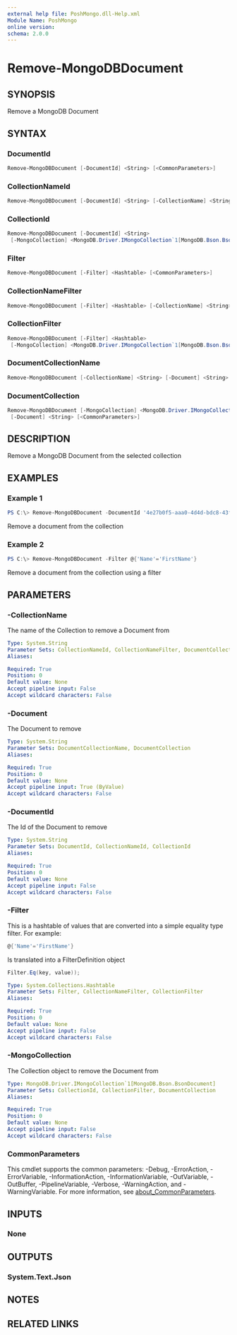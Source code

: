 ```yaml
---
external help file: PoshMongo.dll-Help.xml
Module Name: PoshMongo
online version:
schema: 2.0.0
---
```


# Remove-MongoDBDocument

## SYNOPSIS

Remove a MongoDB Document

## SYNTAX

### DocumentId

```powershell
Remove-MongoDBDocument [-DocumentId] <String> [<CommonParameters>]
```

### CollectionNameId

```powershell
Remove-MongoDBDocument [-DocumentId] <String> [-CollectionName] <String> [<CommonParameters>]
```

### CollectionId

```powershell
Remove-MongoDBDocument [-DocumentId] <String>
 [-MongoCollection] <MongoDB.Driver.IMongoCollection`1[MongoDB.Bson.BsonDocument]> [<CommonParameters>]
```

### Filter

```powershell
Remove-MongoDBDocument [-Filter] <Hashtable> [<CommonParameters>]
```

### CollectionNameFilter

```powershell
Remove-MongoDBDocument [-Filter] <Hashtable> [-CollectionName] <String> [<CommonParameters>]
```

### CollectionFilter

```powershell
Remove-MongoDBDocument [-Filter] <Hashtable>
 [-MongoCollection] <MongoDB.Driver.IMongoCollection`1[MongoDB.Bson.BsonDocument]> [<CommonParameters>]
```

### DocumentCollectionName

```powershell
Remove-MongoDBDocument [-CollectionName] <String> [-Document] <String> [<CommonParameters>]
```

### DocumentCollection

```powershell
Remove-MongoDBDocument [-MongoCollection] <MongoDB.Driver.IMongoCollection`1[MongoDB.Bson.BsonDocument]>
 [-Document] <String> [<CommonParameters>]
```

## DESCRIPTION

Remove a MongoDB Document from the selected collection

## EXAMPLES

### Example 1

```powershell
PS C:\> Remove-MongoDBDocument -DocumentId '4e27b0f5-aaa0-4d4d-bdc8-43f811242d93'
```

Remove a document from the collection

### Example 2

```powershell
PS C:\> Remove-MongoDBDocument -Filter @{'Name'='FirstName'}
```

Remove a document from the collection using a filter

## PARAMETERS

### -CollectionName

The name of the Collection to remove a Document from

```yaml
Type: System.String
Parameter Sets: CollectionNameId, CollectionNameFilter, DocumentCollectionName
Aliases:

Required: True
Position: 0
Default value: None
Accept pipeline input: False
Accept wildcard characters: False
```

### -Document

The Document to remove

```yaml
Type: System.String
Parameter Sets: DocumentCollectionName, DocumentCollection
Aliases:

Required: True
Position: 0
Default value: None
Accept pipeline input: True (ByValue)
Accept wildcard characters: False
```

### -DocumentId

The Id of the Document to remove

```yaml
Type: System.String
Parameter Sets: DocumentId, CollectionNameId, CollectionId
Aliases:

Required: True
Position: 0
Default value: None
Accept pipeline input: False
Accept wildcard characters: False
```

### -Filter

This is a hashtable of values that are converted into a simple equality type
filter. For example:

```powershell
@{'Name'='FirstName'}
```

Is translated into a FilterDefinition object

```csharp
Filter.Eq(key, value));
```

```yaml
Type: System.Collections.Hashtable
Parameter Sets: Filter, CollectionNameFilter, CollectionFilter
Aliases:

Required: True
Position: 0
Default value: None
Accept pipeline input: False
Accept wildcard characters: False
```

### -MongoCollection

The Collection object to remove the Document from

```yaml
Type: MongoDB.Driver.IMongoCollection`1[MongoDB.Bson.BsonDocument]
Parameter Sets: CollectionId, CollectionFilter, DocumentCollection
Aliases:

Required: True
Position: 0
Default value: None
Accept pipeline input: False
Accept wildcard characters: False
```

### CommonParameters

This cmdlet supports the common parameters: -Debug, -ErrorAction, -ErrorVariable, -InformationAction, -InformationVariable, -OutVariable, -OutBuffer, -PipelineVariable, -Verbose, -WarningAction, and -WarningVariable. For more information, see [about_CommonParameters](http://go.microsoft.com/fwlink/?LinkID=113216).

## INPUTS

### None

## OUTPUTS

### System.Text.Json

## NOTES

## RELATED LINKS
